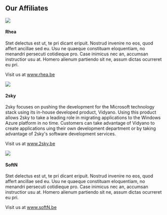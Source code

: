 ﻿## Our Affiliates
<div class="companies">
    <div class="company layout horizontal">
        <div class="layout horizontal center-center logo">
            <img src="static/images/Rhea_logo.png" />
        </div>
        <div class="flex">
            <h4>Rhea</h4>
            Stet delectus est ut, te pri dicant eripuit. Nostrud invenire no eos, quod affert ancillae sed eu. Usu ne quaeque constituam eloquentiam, no menandri persecuti cotidieque pro. Case inimicus nec an, accumsan instructior usu at. Homero alienum partiendo sit ne, assum dictas ocurreret eu pri.
            <p>Visit us at <a href="http://www.rhea.be">www.rhea.be</a></p>
        </div>
    </div>
    <div class="company layout horizontal">
        <div class="layout horizontal center-center logo">
            <img src="static/images/2sky_logo.png" />
        </div>
        <div class="flex">
            <h4>2sky</h4>
            2sky focuses on pushing the development for the Microsoft technology stack using its in-house developed product, Vidyano. Using this product allows 2sky to take a leading role in migrating applications to the Windows Azure platform in no time. Customers can take advantage of Vidyano to create applications uing their own development department or by taking advantage of 2sky's software development services.
            <p>Visit us at <a href="http://www.2sky.be">www.2sky.be</a></p>
        </div>
    </div>
    <div class="company layout horizontal">
        <div class="layout horizontal center-center logo">
            <img src="static/images/SoftN_logo.png" />
        </div>
        <div class="flex">
            <h4>SoftN</h4>
            Stet delectus est ut, te pri dicant eripuit. Nostrud invenire no eos, quod affert ancillae sed eu. Usu ne quaeque constituam eloquentiam, no menandri persecuti cotidieque pro. Case inimicus nec an, accumsan instructior usu at. Homero alienum partiendo sit ne, assum dictas ocurreret eu pri.
            <p>Visit us at <a href="http://www.softn.be">www.softN.be</a></p>
        </div>
    </div>
</div>